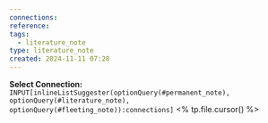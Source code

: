 ```yaml
---
connections: 
reference: 
tags:
  - literature_note
type: literature_note
created: 2024-11-11 07:28
---
```

**Select Connection:** `INPUT[inlineListSuggester(optionQuery(#permanent_note), optionQuery(#literature_note), optionQuery(#fleeting_note)):connections]` 
<% tp.file.cursor() %>